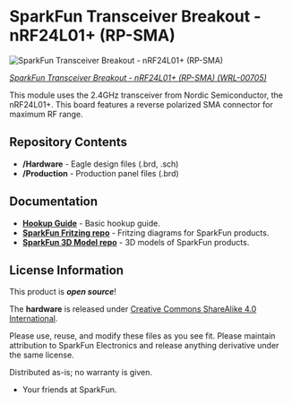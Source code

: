 SparkFun Transceiver Breakout - nRF24L01+ (RP-SMA)
========================================

![SparkFun Transceiver Breakout - nRF24L01+ (RP-SMA)](https://cdn.sparkfun.com//assets/parts/4/8/8/00705-01.jpg)

[*SparkFun Transceiver Breakout - nRF24L01+ (RP-SMA) (WRL-00705)*](https://www.sparkfun.com/products/705)

This module uses the 2.4GHz transceiver from Nordic Semiconductor, the nRF24L01+. 
This board features a reverse polarized SMA connector for maximum RF range.

Repository Contents
-------------------

* **/Hardware** - Eagle design files (.brd, .sch)
* **/Production** - Production panel files (.brd)

Documentation
--------------
* **[Hookup Guide](https://learn.sparkfun.com/tutorials/nrf24l01-transceiver-hookup-guide)** - Basic hookup guide.
* **[SparkFun Fritzing repo](https://github.com/sparkfun/Fritzing_Parts)** - Fritzing diagrams for SparkFun products.
* **[SparkFun 3D Model repo](https://github.com/sparkfun/3D_Models)** - 3D models of SparkFun products. 


License Information
-------------------
This product is _**open source**_! 

The **hardware** is released under [Creative Commons ShareAlike 4.0 International](https://creativecommons.org/licenses/by-sa/4.0/).

Please use, reuse, and modify these files as you see fit. Please maintain attribution to SparkFun Electronics and release anything derivative under the same license.

Distributed as-is; no warranty is given.

- Your friends at SparkFun.


